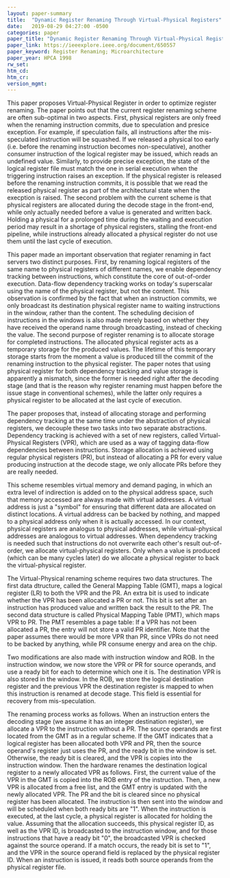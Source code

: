 ```yaml
---
layout: paper-summary
title:  "Dynamic Register Renaming Through Virtual-Physical Registers"
date:   2019-08-29 04:27:00 -0500
categories: paper
paper_title: "Dynamic Register Renaming Through Virtual-Physical Registers"
paper_link: https://ieeexplore.ieee.org/document/650557
paper_keyword: Register Renaming; Microarchitecture
paper_year: HPCA 1998
rw_set: 
htm_cd: 
htm_cr: 
version_mgmt: 
---
```


This paper proposes Virtual-Physical Register in order to optimize register renaming. The paper points out that the current 
register renaming scheme are often sub-optimal in two aspects. First, physical registers are only freed when the renaming
instruction commits, due to speculation and presice exception. For example, if speculation fails, all instructions after the 
mis-speculated instruction will be squashed. If we released a physical too early (i.e. before the renaming instruction becomes
non-speculative), another consumer instruction of the logical register may be issued, which reads an undefined value. Similarly,
to provide precise exception, the state of the logical register file must match the one in serial execution when the 
triggering instruction raises an exception. If the physical register is released before the renaming instruction commits,
it is possible that we read the released physical register as part of the architectural state when the execption is raised.
The second problem with the current scheme is that physical registers are allocated during the decode stage in the front-end,
while only actually needed before a value is generated and written back. Holding a physical for a prolonged time during the 
waiting and execution period may result in a shortage of physical registers, stalling the front-end pipeline, while instructions
already allocated a physical register do not use them until the last cycle of execution.

This paper made an important observation that regiater renaming in fact servers two distinct purposes. First, by renaming
logical registers of the same name to physical registers of different names, we enable dependency tracking between instructions,
which constitute the core of out-of-order execution. Data-flow dependency tracking works on today's superscalar using the 
name of the physical register, but not the content. This observation is confirmed by the fact that when an instruction commits,
we only broadcast its destination physical register name to waiting instructions in the window, rather than the content. 
The scheduling decision of instructions in the windows is also made merely based on whether they have received the operand
name through broadcasting, instead of checking the value. The second purpose of register renaming is to allocate storage for
completed instructions. The allocated physical register acts as a temporary storage for the produced values. The lifetime of
this temporary storage starts from the moment a value is produced till the commit of the renaming instruction to the
physical register. The paper notes that using physical register for both dependency tracking and value storage is 
apparently a mismatch, since the former is needed right after the decoding stage (and that is the reason why register
renaming must happen before the issue stage in conventional schemes), while the latter only requires a physical register
to be allocated at the last cycle of execution.

The paper proposes that, instead of allocating storage and performing dependency tracking at the same time under the 
abstraction of physical registers, we decouple these two tasks into two separate abstractions. Dependency tracking 
is achieved with a set of new registers, called Virtual-Physical Registers (VPR), which are used as a way of tagging
data-flow dependencies between instructions. Storage allocation is achieved using regular physical registers (PR), but 
instead of allocating a PR for every value producing instruction at the decode stage, we only allocate PRs before they
are really needed.

This scheme resembles virtual memory and demand paging, in which an extra level of indirection is added on to the 
physical address space, such that memory accessed are always made with virtual addresses. A virtual address is just
a "symbol" for ensuring that different data are allocated on distinct locations. A virtual address can be backed by
nothing, and mapped to a physical address only when it is actually accessed. In our context, physical registers are 
analogus to physical addresses, while virtual-physical addresses are analogous to virtual addresses. When dependency
tracking is needed such that instructions do not overwrite each other's result out-of-order, we allocate virtual-physical
registers. Only when a value is produced (which can be many cycles later) do we allocate a physical register to back the 
virtual-physical register. 

The Virtual-Physical renaming scheme requires two data structures. The first data dtructure, called the General Mapping 
Table (GMT), maps a logical register (LR) to both the VPR and the PR. An extra bit is used to indicate whether the VPR has
been allocated a PR or not. This bit is set after an instruction has produced value and written back the result to the PR.
The second data structure is called Physical Mapping Table (PMT), which maps VPR to PR. The PMT resembles a page table:
If a VPR has not been allocated a PR, the entry will not store a valid PR identifier. Note that the paper assumes there
would be more VPR than PR, since VPRs do not need to be backed by anything, while PR consume energy and area on the chip.

Two modifications are also made with instruction window and ROB. In the instruction window, we now store the VPR or PR for 
source operands, and use a ready bit for each to determine which one it is. The destination VPR is also stored in the window. 
In the ROB, we store the logical destination register and the previous VPR the destination register is mapped to when this 
instruction is renamed at decode stage. This field is essential for recovery from mis-speculation.

The renaming process works as follows. When an instruction enters the decoding stage (we assume it has an integer 
destination register), we allocate a VPR to the instruction without a PR. The source operands are first located 
from the GMT as in a regular scheme. If the GMT indicates that a logical register has been allocated both VPR
and PR, then the source operand's register just uses the PR, and the ready bit in the window is set. Otherwise, the 
ready bit is cleared, and the VPR is copies into the instruction window. Then the hardware renames the destination logical
register to a newly allocated VPR as follows. First, the current value of the VPR in the GMT is copied into the ROB entry 
of the instruction. Then, a new VPR is allocated from a free list, and the GMT entry is updated with the newly allocated
VPR. The PR and the bit is cleared since no physical register has been allocated. The instruction is then sent into the 
window and will be scheduled when both ready bits are "1". When the instruction is executed, at the last cycle, a
physical register is allocated for holding the value. Assuming that the allocation succeeds, this physical register
ID, as well as the VPR ID, is broadcasted to the instruction window, and for those instructions that have a ready bit
"0", the broadcasted VPR is checked against the source operand. If a match occurs, the ready bit is set to "1", and 
the VPR in the source operand field is replaced by the physical register ID. When an instruction is issued, it reads
both source operands from the physical register file.

